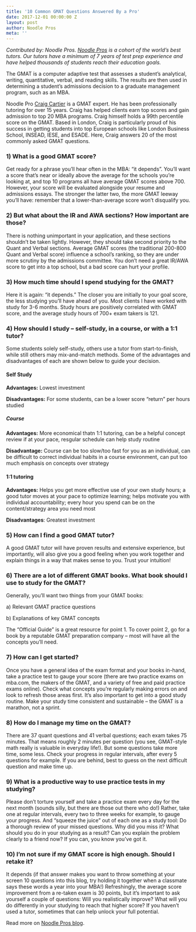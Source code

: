 ```yaml
---
title: '10 Common GMAT Questions Answered By a Pro'
date: 2017-12-01 00:00:00 Z
layout: post
author: Noodle Pros
meta: ''
--- 
```

*Contributed by: Noodle Pros. [Noodle Pros](www.noodlepros.com/blog) is a cohort of the world’s best tutors. Our tutors have a minimum of 7 years of test prep experience and have helped thousands of students reach their education goals.*

The GMAT is a computer adaptive test that assesses a student’s analytical, writing, quantitative, verbal, and reading skills. The results are then used in determining a student’s admissions decision to a graduate management program, such as an MBA. 

Noodle Pro [Craig Cartier](https://www.noodlepros.com/tutor/profile/ZDlmOGEwMmE3OTdhZTl) is a GMAT expert. He has been professionally tutoring for over 15 years. Craig has helped clients earn top scores and gain admission to top 20 MBA programs. Craig himself holds a 99th percentile score on the GMAT. Based in London, Craig is particularly proud of his success in getting students into top European schools like London Business School, INSEAD, IESE, and ESADE. 
Here, Craig answers 20 of the most commonly asked GMAT questions.

### **1) What is a good GMAT score?**

Get ready for a phrase you’ll hear often in the MBA: “it depends”. You’ll want a score that’s near or ideally above the average for the schools you’re looking at, and top 10 programs all have average GMAT scores above 700. However, your score will be evaluated alongside your resume and admissions essays. The stronger the latter two, the more GMAT leeway you’ll have: remember that a lower-than-average score won’t disqualify you.

### **2)	But what about the IR and AWA sections? How important are those?**

There is nothing unimportant in your application, and these sections shouldn’t be taken lightly. However, they should take second priority to the Quant and Verbal sections. Average GMAT scores (the traditional 200-800 Quant and Verbal score) influence a school’s ranking, so they are under more scrutiny by the admissions committee. You don’t need a great IR/AWA score to get into a top school, but a bad score can hurt your profile.

### **3)	How much time should I spend studying for the GMAT?**

Here it is again: “it depends.” The closer you are initially to your goal score, the less studying you’ll have ahead of you. Most clients I have worked with study for 3-6 months. Study hours are positively correlated with GMAT score, and the average study hours of 700+ exam takers is 121.

### **4)	How should I study – self-study, in a course, or with a 1:1 tutor?**

Some students solely self-study, others use a tutor from start-to-finish, while still others may mix-and-match methods. Some of the advantages and disadvantages of each are shown below to guide your decision.

#### **Self Study**
**Advantages:** Lowest investment

**Disadvantages:** For some students, can be a lower score “return” per hours studied 

##### **Course**
**Advantages:** More economical thatn 1:1 tutoring, can be a helpful concept review if at your pace, resgular schedule can help study routine

**Disadvantage:** Course can be too slow/too fast for you as an individual, can be difficult to correct individual habits in a course environment, can put too much emphasis on concepts over strategy

#### **1:1 tutoring**
**Advantages:** Helps you get more effective use of your own study hours; a good tutor moves at your pace to optimize learning; helps motivate you with individual accountability; every hour you spend can be on the content/strategy area you need most

**Disadvantages**: Greatest investment

### **5)	How can I find a good GMAT tutor?**

A good GMAT tutor will have proven results and extensive experience, but importantly, will also give you a good feeling when you work together and explain things in a way that makes sense to you. Trust your intuition!

### **6)	There are a lot of different GMAT books. What book should I use to study for the GMAT?**

Generally, you’ll want two things from your GMAT books:

a)	Relevant GMAT practice questions

b)	Explanations of key GMAT concepts

The “Official Guide” is a great resource for point 1. To cover point 2, go for a book by a reputable GMAT preparation company – most will have all the concepts you’ll need.

### **7)	How can I get started?**

Once you have a general idea of the exam format and your books in-hand, take a practice test to gauge your score (there are two practice exams on mba.com, the makers of the GMAT, and a variety of free and paid practice exams online). Check what concepts you’re regularly making errors on and look to refresh those areas first. It’s also important to get into a good study routine. Make your study time consistent and sustainable – the GMAT is a marathon, not a sprint.

### **8)	How do I manage my time on the GMAT?**

There are 37 quant questions and 41 verbal questions; each exam takes 75 minutes. That means roughly 2 minutes per question (you see, GMAT-style math really is valuable in everyday life!). But some questions take more time, some less. Check your progress in regular intervals, after every 5 questions for example. If you are behind, best to guess on the next difficult question and make time up. 

### **9)	What is a productive way to use practice tests in my studying?**

Please don’t torture yourself and take a practice exam every day for the next month (sounds silly, but there are those out there who do!) Rather, take one at regular intervals, every two to three weeks for example, to gauge your progress. And “squeeze the juice” out of each one as a study tool: Do a thorough review of your missed questions. Why did you miss it? What should you do in your studying as a result? Can you explain the problem clearly to a friend now? If you can, you know you’ve got it.

### **10)	I’m not sure if my GMAT score is high enough. Should I retake it?**

It depends (if that answer makes you want to throw something at your screen 10 questions into this blog, try holding it together when a classmate says these words a year into your MBA!) Refreshingly, the average score improvement from a re-taken exam is 30 points, but it’s important to ask yourself a couple of questions: Will you realistically improve? What will you do differently in your studying to reach that higher score?  If you haven’t used a tutor, sometimes that can help unlock your full potential.


Read more on [Noodle Pros blog](https://www.noodlepros.com/blog/2017/11/27/gmat-questions-answered/). 



